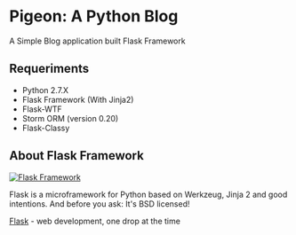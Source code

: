 Pigeon: A Python Blog
=====================

A Simple Blog application built Flask Framework


Requeriments
-------------
* Python 2.7.X
* Flask Framework (With Jinja2)
* Flask-WTF
* Storm ORM (version 0.20)
* Flask-Classy


About Flask Framework
---------------------
[![Flask Framework](http://flask.pocoo.org/static/logo.png)](http://flask.pocoo.org/)


Flask is a microframework for Python based on Werkzeug, Jinja 2 and good intentions. And before you ask: It's BSD licensed!

[Flask](http://flask.pocoo.org/) - web development, one drop at the time

  